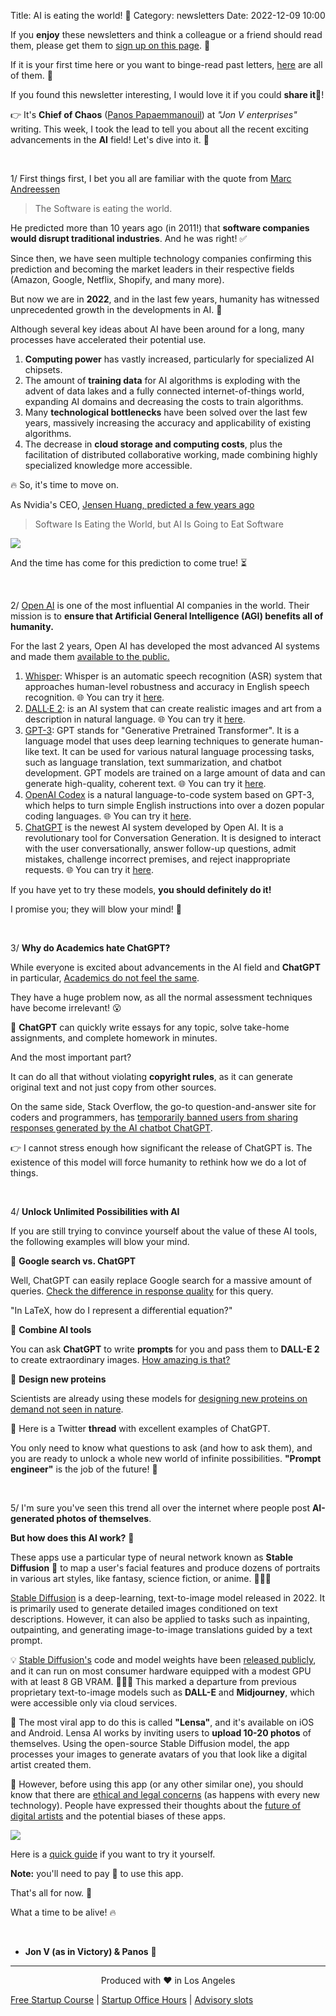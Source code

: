 Title: AI is eating the world! 🤖
Category: newsletters
Date: 2022-12-09 10:00

If you **enjoy** these newsletters and think a colleague or a friend should read them, please get them to [sign up on this page](https://jon.io/). 📝

If it is your first time here or you want to binge-read past letters, [here](https://jon.io/category/newsletters) are all of them. 📰

If you found this newsletter interesting, I would love it if you could **share it**🔗!

👉 It's **Chief of Chaos** ([Panos Papaemmanouil](https://www.linkedin.com/in/panagiotis-papaemmanouil/)) at _"Jon V enterprises"_ writing. 
This week, I took the lead to tell you about all the recent exciting advancements in the **AI** field! Let's dive into it. 🚀

<br>

1/ First things first, I bet you all are familiar with the quote from [Marc Andreessen](https://a16z.com/2011/08/20/why-software-is-eating-the-world/)

> The Software is eating the world.

He predicted more than 10 years ago (in 2011!) that **software companies would disrupt traditional industries**. And he was right! ✅

Since then, we have seen multiple technology companies confirming this prediction and becoming the market leaders in their respective fields (Amazon, Google, Netflix, Shopify, and many more).

But now we are in **2022**, and in the last few years, humanity has witnessed unprecedented growth in the developments in AI. 🧠

Although several key ideas about AI have been around for a long, many processes have accelerated their potential use.

1. **Computing power** has vastly increased, particularly for specialized AI chipsets.
2. The amount of **training data** for AI algorithms is exploding with the advent of data lakes and a fully connected internet-of-things world, expanding AI domains and decreasing the costs to train algorithms.
3. Many **technological bottlenecks** have been solved over the last few years, massively increasing the accuracy and applicability of existing algorithms.
4. The decrease in **cloud storage and computing costs**, plus the facilitation of distributed collaborative working, made combining highly specialized knowledge more accessible.

🔥 So, it's time to move on.


As Nvidia's CEO, [Jensen Huang, predicted a few years ago](https://www.technologyreview.com/2017/05/12/151722/nvidia-ceo-software-is-eating-the-world-but-ai-is-going-to-eat-software/)

> Software Is Eating the World, but AI Is Going to Eat Software

![](https://sendfoxprod.b-cdn.net/media/hP1OR4GEM9GkS3wHlSopWe0rduDdJLTyYyjL8YWI16325)

And the time has come for this prediction to come true! ⏳


<br>

2/ [Open AI](https://openai.com/) is one of the most influential AI companies in the world. Their mission is to **ensure that Artificial General Intelligence (AGI) benefits all of humanity.**


For the last 2 years, Open AI has developed the most advanced AI systems and made them [available to the public.](https://beta.openai.com/overview)


1. [Whisper](https://openai.com/blog/whisper/): Whisper is an automatic speech recognition (ASR) system that approaches human-level robustness and accuracy in English speech recognition. 🌐 You can try it [here](https://huggingface.co/spaces/openai/whisper). 
2. [DALL·E 2](https://openai.com/dall-e-2/): is an AI system that can create realistic images and art from a description in natural language. 🌐 You can try it [here](https://labs.openai.com/). 
3. [GPT-3](https://beta.openai.com/docs/models/gpt-3): GPT stands for "Generative Pretrained Transformer". It is a language model that uses deep learning techniques to generate human-like text. It can be used for various natural language processing tasks, such as language translation, text summarization, and chatbot development. GPT models are trained on a large amount of data and can generate high-quality, coherent text. 🌐 You can try it [here](https://beta.openai.com/playground).
4. [OpenAI Codex](https://openai.com/blog/openai-codex/) is a natural language-to-code system based on GPT-3, which helps to turn simple English instructions into over a dozen popular coding languages. 🌐 You can try it [here](https://beta.openai.com/playground?model=code-davinci-002&prompt=%22%22%22%0AAsk%20the%20user%20for%20their%20name%20and%20say%20%22Hello%22%0A%22%22%22).
5. [ChatGPT](https://openai.com/blog/chatgpt/) is the newest AI system developed by Open AI. It is a revolutionary tool for Conversation Generation. It is designed to interact with the user conversationally, answer follow-up questions, admit mistakes, challenge incorrect premises, and reject inappropriate requests. 🌐 You can try it [here](https://chat.openai.com/chat).

If you have yet to try these models, **you should definitely do it!**

I promise you; they will blow your mind! 🤯

<br>


3/ **Why do Academics hate ChatGPT?**

While everyone is excited about advancements in the AI field and **ChatGPT** in particular, [Academics do not feel the same](https://www.theguardian.com/technology/2022/dec/04/ai-bot-chatgpt-stuns-academics-with-essay-writing-skills-and-usability). 

They have a huge problem now, as all the normal assessment techniques have become irrelevant! 😮

📌 **ChatGPT** can quickly write essays for any topic, solve take-home assignments, and complete homework in minutes.

And the most important part?

It can do all that without violating **copyright rules**, as it can generate original text and not just copy from other sources.

On the same side, Stack Overflow, the go-to question-and-answer site for coders and programmers, has [temporarily banned users from sharing responses generated by the AI chatbot ChatGPT](https://www.theverge.com/2022/12/5/23493932/chatgpt-ai-generated-answers-temporarily-banned-stack-overflow-llms-dangers). 

👉 I cannot stress enough how significant the release of ChatGPT is. The existence of this model will force humanity to rethink how we do a lot of things.

<br>

4/ **Unlock Unlimited Possibilities with AI**

If you are still trying to convince yourself about the value of these AI tools, the following examples will blow your mind.

🔹 **Google search vs. ChatGPT**

Well, ChatGPT can easily replace Google search for a massive amount of queries. [Check the difference in response quality](https://twitter.com/jdjkelly/status/1598021488795586561?s=20&t=gKmge-zdPdws7ZNw_yKr8A) for this query.

"In LaTeX, how do I represent a differential equation?"


🔹 **Combine AI tools**

You can ask **ChatGPT** to write **prompts** for you and pass them to **DALL-E 2** to create extraordinary images. [How amazing is that?](https://twitter.com/GuyP/status/1598020781065527296?s=20&t=imd63bS3mXO5y3iep849Og)


🔹 **Design new proteins**

Scientists are already using these models for [designing new proteins on demand not seen in nature](https://www.technologyreview.com/2022/12/01/1064023/biotech-labs-are-using-ai-inspired-by-dall-e-to-invent-new-drugs/).


📌 Here is a Twitter **thread** with excellent examples of ChatGPT.

You only need to know what questions to ask (and how to ask them), and you are ready to unlock a whole new world of infinite possibilities. **"Prompt engineer"** is the job of the future! 🦾


<br>


5/ I'm sure you've seen this trend all over the internet where people post **AI-generated photos of themselves**.

**But how does this AI work?** 🤔

These apps use a particular type of neural network known as **Stable Diffusion** 🎨 to map a user's facial features and produce dozens of portraits in various art styles, like fantasy, science fiction, or anime. 👩🏻‍🎨

[Stable Diffusion](https://stability.ai/blog/stable-diffusion-v2-release) is a deep-learning, text-to-image model released in 2022. It is primarily used to generate detailed images conditioned on text descriptions. However, it can also be applied to tasks such as inpainting, outpainting, and generating image-to-image translations guided by a text prompt.

💡 [Stable Diffusion's](https://en.wikipedia.org/wiki/Stable_Diffusion) code and model weights have been [released publicly](https://github.com/CompVis/stable-diffusion), and it can run on most consumer hardware equipped with a modest GPU with at least 8 GB VRAM. 👩🏻‍💻 This marked a departure from previous proprietary text-to-image models such as **DALL-E** and **Midjourney**, which were accessible only via cloud services.

📱 The most viral app to do this is called **"Lensa"**, and it's available on iOS and Android. Lensa AI works by inviting users to **upload 10-20 photos** of themselves. Using the open-source Stable Diffusion model, the app processes your images to generate avatars of you that look like a digital artist created them.

🚩 However, before using this app (or any other similar one), you should know that there are [ethical and legal concerns](https://news.northeastern.edu/2022/12/09/portrait-ai-app/#:~:text=With%20Lensa%2C%20users%20upload%2010,or%20anime%2C%20within%2020%20minutes) (as happens with every new technology). People have expressed their thoughts about the [future of digital artists](https://twitter.com/megraeart/status/1598806459004985363) and the potential biases of these apps.

![](https://sendfoxprod.b-cdn.net/media/S7Kf8EQYoOzvFnjXPA0INEXEtmHlfSNTvO48jVCP16325)

Here is a [quick guide](https://www.techadvisor.com/article/1422944/use-lensa-app-ai-selfie-images.html]) if you want to try it yourself.

**Note:** you'll need to pay 💸 to use this app.


That's all for now. 🤩

What a time to be alive! 🔥

<br>

- **Jon V (as in Victory) & Panos** 🚀


---

<div align="center">
  Produced with ❤️ in Los Angeles
</div>

[Free Startup Course](https://jon.io/pages/built-to-fail) | [Startup Office Hours](https://jon.io/startup-office-hours) | [Advisory slots](https://jon.io/advisory)

